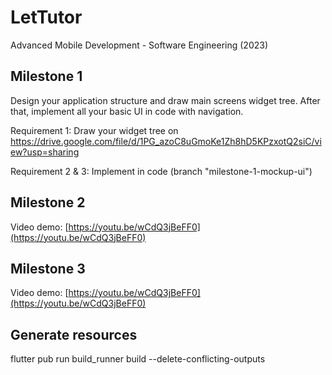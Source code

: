 # LetTutor
Advanced Mobile Development - Software Engineering (2023)

## Milestone 1
Design your application structure and draw main screens widget tree. After that, implement all your basic UI in code with navigation.

Requirement 1: Draw your widget tree on https://drive.google.com/file/d/1PG_azoC8uGmoKe1Zh8hD5KPzxotQ2siC/view?usp=sharing

Requirement 2 & 3: Implement in code (branch "milestone-1-mockup-ui")

## Milestone 2

Video demo: [https://youtu.be/wCdQ3jBeFF0](https://youtu.be/wCdQ3jBeFF0)

## Milestone 3

Video demo: [https://youtu.be/wCdQ3jBeFF0](https://youtu.be/wCdQ3jBeFF0)

## Generate resources
flutter pub run build_runner build --delete-conflicting-outputs